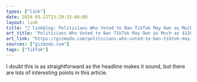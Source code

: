 ```yaml
---
types: ["link"]
date: 2024-03-22T13:29:15-04:00
layout: link
title: "🔗 linkblog: Politicians Who Voted to Ban TikTok May Own as Much as $126 Million in Tech Stocks'"
art_title: "Politicians Who Voted to Ban TikTok May Own as Much as $126 Million in Tech Stocks"
art_link: "https://gizmodo.com/politicians-who-voted-to-ban-tiktok-may-own-as-much-as-1851356203"
sources: ["gizmodo.com"]
tags: ["TikTok"]
---
```

I doubt this is as straightforward as the headline makes it sound, but there are lots of interesting points in this article.
